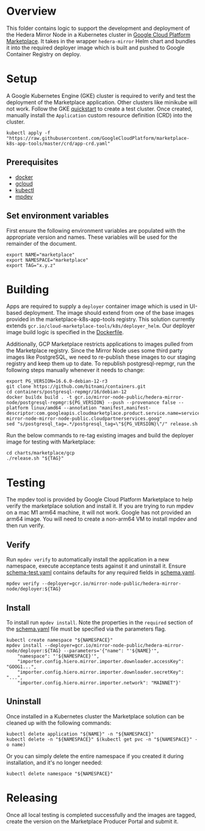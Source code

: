 # Overview

This folder contains logic to support the development and deployment of the Hedera Mirror Node in a Kubernetes cluster
in [Google Cloud Platform Marketplace](https://console.cloud.google.com/marketplace). It takes in the wrapper
`hedera-mirror` Helm chart and bundles it into the required deployer image which is built and pushed to Google Container
Registry on deploy.

# Setup

A Google Kubernetes Engine (GKE) cluster is required to verify and test the deployment of the Marketplace application.
Other clusters like minikube will not work. Follow the
GKE [quickstart](https://cloud.google.com/kubernetes-engine/docs/quickstart) to create a test cluster. Once created,
manually install the `Application` custom resource definition (CRD) into the cluster.

```shell
kubectl apply -f "https://raw.githubusercontent.com/GoogleCloudPlatform/marketplace-k8s-app-tools/master/crd/app-crd.yaml"
```

## Prerequisites

- [docker](https://docs.docker.com/install/)
- [gcloud](https://cloud.google.com/sdk/gcloud/)
- [kubectl](https://kubernetes.io/docs/tasks/tools/install-kubectl/)
- [mpdev](https://github.com/GoogleCloudPlatform/marketplace-k8s-app-tools/blob/master/docs/mpdev-references.md)

## Set environment variables

First ensure the following environment variables are populated with the appropriate version and names. These variables
will be used for the remainder of the document.

```shell
export NAME="marketplace"
export NAMESPACE="marketplace"
export TAG="x.y.z"
```

# Building

Apps are required to supply a `deployer` container image which is used in UI-based deployment. The image should extend
from one of the base images provided in the marketplace-k8s-app-tools registry. This solution currently
extends `gcr.io/cloud-marketplace-tools/k8s/deployer_helm`. Our deployer image build logic is specified in
the [Dockerfile](Dockerfile).

Additionally, GCP Marketplace restricts applications to images pulled from the Marketplace registry. Since the Mirror
Node uses some third party images like PostgreSQL, we need to re-publish these images to our staging registry and keep
them up to date. To republish postgresql-repmgr, run the following steps manually whenever it needs to change:

```shell
export PG_VERSION=16.6.0-debian-12-r3
git clone https://github.com/bitnami/containers.git
cd containers/postgresql-repmgr/16/debian-12
docker buildx build . -t gcr.io/mirror-node-public/hedera-mirror-node/postgresql-repmgr:${PG_VERSION} --push --provenance false --platform linux/amd64 --annotation "manifest,manifest-descriptor:com.googleapis.cloudmarketplace.product.service.name=services/hedera-mirror-node-mirror-node-public.cloudpartnerservices.goog"
sed "s/postgresql_tag=.*/postgresql_tag=\"${PG_VERSION}\"/" release.sh
```

Run the below commands to re-tag existing images and build the deployer image for testing with Marketplace:

```shell
cd charts/marketplace/gcp
./release.sh "${TAG}"
```

# Testing

The mpdev tool is provided by Google Cloud Platform Marketplace to help verify the marketplace solution and install it.
If you are trying to run mpdev on a mac M1 arm64 machine, it will not work. Google has not provided an arm64 image.
You will need to create a non-arm64 VM to install mpdev and then run verify.

## Verify

Run `mpdev verify` to automatically install the application in a new namespace, execute acceptance tests against it and
uninstall it. Ensure [schema-test.yaml](schema-test.yaml) contains defaults for any required fields
in [schema.yaml](schema.yaml).

```shell
mpdev verify --deployer=gcr.io/mirror-node-public/hedera-mirror-node/deployer:${TAG}
```

## Install

To install run `mpdev install`. Note the properties in the `required` section of the [schema.yaml](schema.yaml)
file must be specified via the parameters flag.

```shell
kubectl create namespace "${NAMESPACE}"
mpdev install --deployer=gcr.io/mirror-node-public/hedera-mirror-node/deployer:${TAG} --parameters='{"name": "'${NAME}'",
    "namespace": "'${NAMESPACE}'",
    "importer.config.hiero.mirror.importer.downloader.accessKey": "GOOG1...",
    "importer.config.hiero.mirror.importer.downloader.secretKey": "...",
    "importer.config.hiero.mirror.importer.network": "MAINNET"}'
```

## Uninstall

Once installed in a Kubernetes cluster the Marketplace solution can be cleaned up with the following commands:

```shell
kubectl delete application "${NAME}" -n "${NAMESPACE}"
kubectl delete -n "${NAMESPACE}" $(kubectl get pvc -n "${NAMESPACE}" -o name)
```

Or you can simply delete the entire namespace if you created it during installation, and it's no longer needed:

```shell
kubectl delete namespace "${NAMESPACE}"
```

# Releasing

Once all local testing is completed successfully and the images are tagged, create the version on the Marketplace
Producer Portal and submit it.
